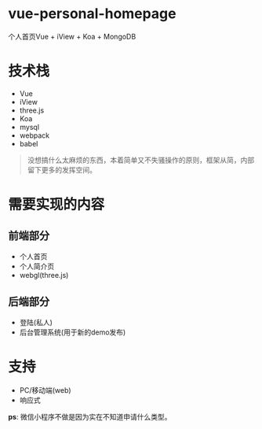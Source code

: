 # vue-personal-homepage
个人首页Vue + iView + Koa + MongoDB

# 技术栈
- Vue
- iView
- three.js
- Koa
- mysql
- webpack
- babel
  
> 没想搞什么太麻烦的东西，本着简单又不失骚操作的原则，框架从简，内部留下更多的发挥空间。

# 需要实现的内容

## 前端部分
- 个人首页
- 个人简介页
- webgl(three.js)
  
## 后端部分
- 登陆(私人)
- 后台管理系统(用于新的demo发布)

# 支持
- PC/移动端(web)
- 响应式

**ps**: 微信小程序不做是因为实在不知道申请什么类型。